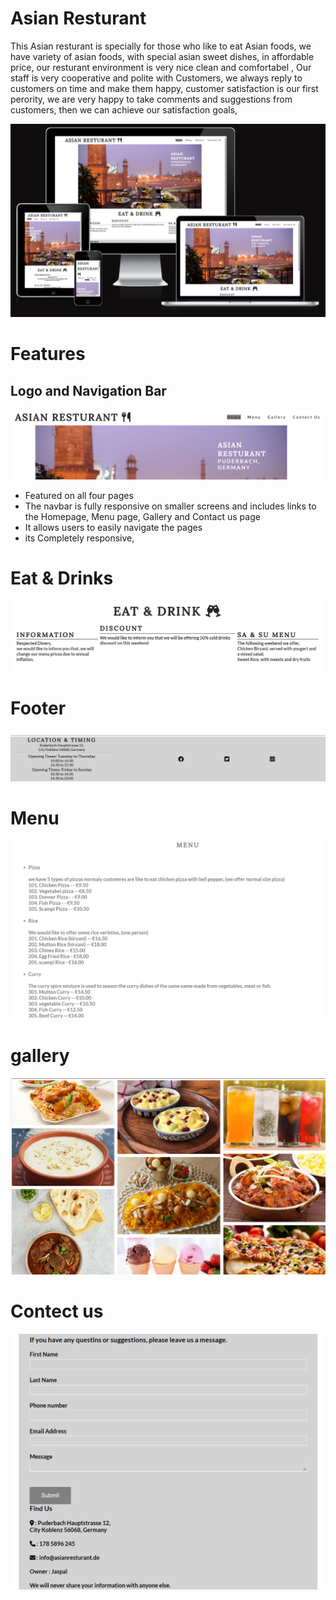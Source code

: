 # Asian Resturant
   This Asian resturant is specially for those who like to eat Asian foods, we have variety of asian foods, with special asian sweet dishes, in affordable price, our resturant environment is very nice clean and comfortabel , 
Our staff is very cooperative and polite with Customers, we always reply to customers on time and make them happy, 
customer satisfaction is our first perority, we are very happy to take comments and suggestions from customers, then we can achieve our satisfaction goals, 


  <img src="assets/media/Responsive pic.png" alt="its responsive pic">

# Features
 ## Logo and Navigation Bar
 <img src="assets/media/logo pic.png" alt="logo and pages">

* Featured on all four pages
* The navbar is fully responsive on smaller screens and includes links to the Homepage, Menu page, Gallery and Contact us page
* It allows users to easily navigate the pages
* its Completely responsive, 

# Eat & Drinks
  <img src="assets/media/Screenshot for section 3.png" alt="this page present our main information ">
 


 
# Footer 
<img src="assets/media/Screenshot for footer.png" alt=" in footer we mention our addres number and social media links">


# Menu
<img src="assets/media/Screenshot for menu page.png" alt="we use HTML for menu">


# gallery
<img src="assets/media/Screenshot for gallery page.png" alt="we add some food pictures ">


# Contect us 
<img src="assets/media/Screenshot for contect us.png" alt="its our feed back page ">

